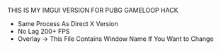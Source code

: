 THIS IS MY IMGUI VERSION FOR PUBG GAMELOOP HACK

+ Same Process As Direct X Version
+ No Lag 200+ FPS
+ Overlay -> This File Contains Window Name If You Want to Change
